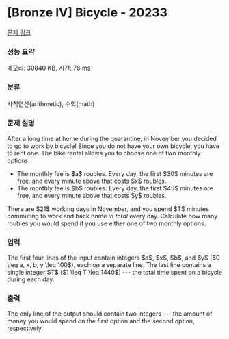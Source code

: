 # [Bronze IV] Bicycle - 20233 

[문제 링크](https://www.acmicpc.net/problem/20233) 

### 성능 요약

메모리: 30840 KB, 시간: 76 ms

### 분류

사칙연산(arithmetic), 수학(math)

### 문제 설명

<p>After a long time at home during the quarantine, in November you decided to go to work by bicycle! Since you do not have your own bicycle, you have to rent one. The bike rental allows you to choose one of two monthly options:</p>

<ul>
	<li>The monthly fee is $a$ roubles. Every day, the first $30$ minutes are free, and every minute above that costs $x$ roubles.</li>
	<li>The monthly fee is $b$ roubles. Every day, the first $45$ minutes are free, and every minute above that costs $y$ roubles.</li>
</ul>

<p>There are $21$ working days in November, and you spend $T$ minutes commuting to work and back home <em>in total</em> every day. Calculate how many roubles you would spend if you use either one of two monthly options.</p>

### 입력 

 <p>The first four lines of the input contain integers $a$, $x$, $b$, and $y$ ($0 \leq a, x, b, y \leq 100$), each on a separate line. The last line contains a single integer $T$ ($1 \leq T \leq 1440$) --- the total time spent on a bicycle during each day.</p>

### 출력 

 <p>The only line of the output should contain two integers --- the amount of money you would spend on the first option and the second option, respectively.</p>

